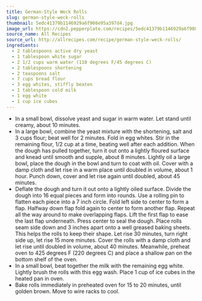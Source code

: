 ```yaml
---
title: German-Style Weck Rolls
slug: german-style-weck-rolls
thumbnail: 5edc41379b1146929a6f908e95a397d4.jpg
image_url: https://cdn2.pepperplate.com/recipes/5edc41379b1146929a6f908e95a397d4.jpg
source_name: All Recipes
source_url: http://allrecipes.com/recipe/german-style-weck-rolls/
ingredients:
  - 2 tablespoons active dry yeast
  - 1 tablespoon white sugar
  - 2 1/2 cups warm water (110 degrees F/45 degrees C)
  - 2 tablespoons shortening
  - 2 teaspoons salt
  - 7 cups bread flour
  - 3 egg whites, stiffly beaten
  - 1 tablespoon cold milk
  - 1 egg white
  - 1 cup ice cubes
---
```


* In a small bowl, dissolve yeast and sugar in warm water. Let stand until creamy, about 10 minutes.
* In a large bowl, combine the yeast mixture with the shortening, salt and 3 cups flour; beat well for 2 minutes. Fold in egg whites. Stir in the remaining flour, 1/2 cup at a time, beating well after each addition. When the dough has pulled together, turn it out onto a lightly floured surface and knead until smooth and supple, about 8 minutes. Lightly oil a large bowl, place the dough in the bowl and turn to coat with oil. Cover with a damp cloth and let rise in a warm place until doubled in volume, about 1 hour. Punch down, cover and let rise again until doubled, about 45 minutes.
* Deflate the dough and turn it out onto a lightly oiled surface. Divide the dough into 16 equal pieces and form into rounds. Use a rolling pin to flatten each piece into a 7 inch circle. Fold left side to center to form a flap. Halfway down flap fold again to center to form another flap. Repeat all the way around to make overlapping flaps. Lift the first flap to ease the last flap underneath. Press center to seal the dough. Place rolls seam side down and 3 inches apart onto a well greased baking sheets. This helps the rolls to keep their shape. Let rise 30 minutes, turn right side up, let rise 15 more minutes. Cover the rolls with a damp cloth and let rise until doubled in volume, about 40 minutes. Meanwhile, preheat oven to 425 degrees F (220 degrees C) and place a shallow pan on the bottom shelf of the oven.
* In a small bowl, beat together the milk with the remaining egg white. Lightly brush the rolls with this egg wash. Place 1 cup of ice cubes in the heated pan in oven.
* Bake rolls immediately in preheated oven for 15 to 20 minutes, until golden brown. Move to wire racks to cool.
